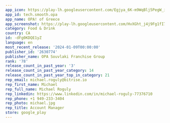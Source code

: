 ```yaml
---
app_icon: https://play-lh.googleusercontent.com/Egjya_6K-m9WqBlj5PegW_iPEvF_U9dPca9yTLaTR_-ll8gG6MsXBXmmCrqtFK7NAw
app_id: tech.smooth.opa
app_name: OPA! of Greece
app_screenshot: https://play-lh.googleusercontent.com/HvXGht_j4j9Fg1fI7NxaxirOE_GIiYuzvxiRDJxmqYDfOmY2ZjoRjTPWVuVujoeHWCc
category: Food & Drink
country: CA
id: -dFg0KDQE1yZ
language: en
most_recent_release: '2024-01-09T00:00:00'
publisher_id: '2630774'
publisher_name: OPA Souvlaki Franchise Group
rank: '78'
release_count_in_past_year: '3'
release_count_in_past_year_category: 14
release_count_in_past_year_top_in_category: 21
rep_email: michael.roguly@bitrise.io
rep_first_name: Michael
rep_full_name: Michael Roguly
rep_linkedin: https://www.linkedin.com/in/michael-roguly-77376710
rep_phone: +1 949-233-3404
rep_photo: michael.jpg
rep_title: Account Manager
store: google_play
---
```

